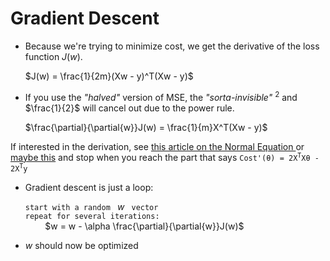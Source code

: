 # Gradient Descent

- Because we're trying to minimize cost, we get the derivative of the loss function $J(w)$.

  $J(w) = \frac{1}{2m}(Xw - y)^T(Xw - y)$

- If you use the _"halved"_ version of MSE, the _"sorta-invisible"_ $^2$ and $\frac{1}{2}$
  will cancel out due to the power rule.

  $\frac{\partial}{\partial{w}}J(w) = \frac{1}{m}X^T(Xw - y)$

<div class="italic text-xs text-gray-400">
  If interested in the derivation, see
  <a href="https://ayearofai.com/rohan-3-deriving-the-normal-equation-using-matrix-calculus-1a1b16f65dda">
    this article on the Normal Equation
  </a> or 
  <a href="https://medium.com/@shiny_jay/linear-regression-2c2ae9507aba">maybe this</a>
  and stop when you reach the part that says
  <code>Cost'(θ) = 2X<sup>T</sup>Xθ - 2X<sup>T</sup>y</code>
</div>

- Gradient descent is just a loop:

  `start with a random ` $w$ ` vector`  
  `repeat for several iterations:`  
      &nbsp; &nbsp; &nbsp; &nbsp; $w = w - \alpha  \frac{\partial}{\partial{w}}J(w)$ 

- $w$ should now be optimized

[2]: https://medium.com/@shiny_jay/linear-regression-2c2ae9507aba
